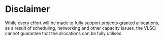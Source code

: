 # Disclaimer

While every effort will be made to fully support projects granted allocations, as a result of scheduling, networking and other capacity issues, the VLSCI cannot guarantee that the allocations can be fully utilised.
